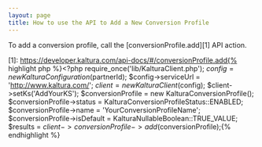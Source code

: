 ```yaml
---
layout: page
title: How to use the API to Add a New Conversion Profile
---
```


To add a conversion profile, call the [conversionProfile.add][1] API action.

 [1]: https://developer.kaltura.com/api-docs/#/conversionProfile.add{% highlight php %}<?php require\_once('lib/KalturaClient.php'); $config = new KalturaConfiguration($partnerId); $config->serviceUrl = 'http://www.kaltura.com/'; $client = new KalturaClient($config); $client->setKs('AddYourKS'); $conversionProfile = new KalturaConversionProfile(); $conversionProfile->status = KalturaConversionProfileStatus::ENABLED; $conversionProfile->name = 'YourConversionProfileName'; $conversionProfile->isDefault = KalturaNullableBoolean::TRUE\_VALUE; $results = $client-> conversionProfile ->add($conversionProfile);{% endhighlight %}
